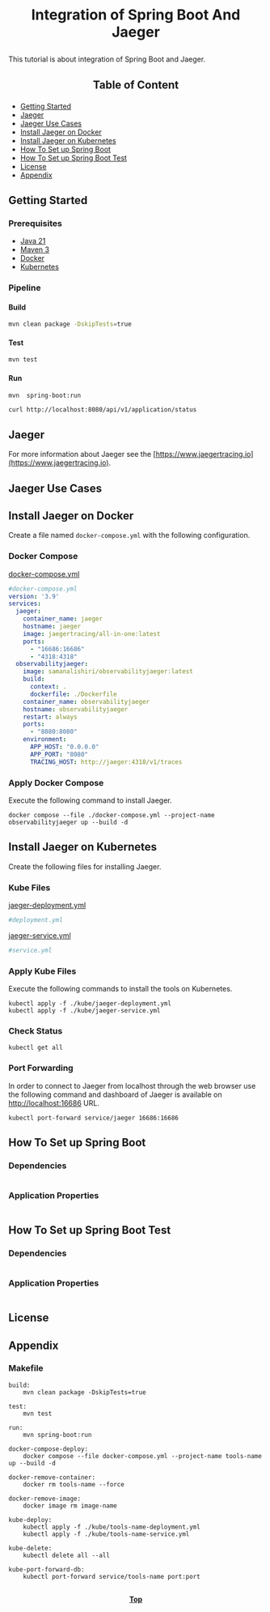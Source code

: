 # <p align="center">Integration of Spring Boot And Jaeger</p>

<p align="justify">

This tutorial is about integration of Spring Boot and Jaeger.

</p>

## <p align="center"> Table of Content </p>

* [Getting Started](#getting-started)
* [Jaeger](#jaeger)
* [Jaeger Use Cases](#jaeger-use-cases)
* [Install Jaeger on Docker](#install-jaeger-on-docker)
* [Install Jaeger on Kubernetes](#install-jaeger-on-kubernetes)
* [How To Set up Spring Boot](#how-to-set-up-spring-boot)
* [How To Set up Spring Boot Test](#how-to-set-up-spring-boot-test)
* [License](#license)
* [Appendix](#appendix )

## Getting Started

### Prerequisites

* [Java 21](https://www.oracle.com/java/technologies/downloads/)
* [Maven 3](https://maven.apache.org/index.html)
* [Docker](https://www.docker.com/)
* [Kubernetes](https://kubernetes.io/)

### Pipeline

#### Build

```bash
mvn clean package -DskipTests=true 
```

#### Test

```bash
mvn test
```

#### Run

```bash
mvn  spring-boot:run
```

```shell
curl http://localhost:8080/api/v1/application/status
```

## Jaeger

<p align="justify">

For more information about Jaeger see the [https://www.jaegertracing.io](https://www.jaegertracing.io).

</p>

## Jaeger Use Cases

## Install Jaeger on Docker

Create a file named `docker-compose.yml` with the following configuration.

### Docker Compose

[docker-compose.yml](docker-compose.yml)

```yaml
#docker-compose.yml
version: '3.9'
services:
  jaeger:
    container_name: jaeger
    hostname: jaeger
    image: jaegertracing/all-in-one:latest
    ports:
      - "16686:16686"
      - "4318:4318"
  observabilityjaeger:
    image: samanalishiri/observabilityjaeger:latest
    build:
      context: .
      dockerfile: ./Dockerfile
    container_name: observabilityjaeger
    hostname: observabilityjaeger
    restart: always
    ports:
      - "8080:8080"
    environment:
      APP_HOST: "0.0.0.0"
      APP_PORT: "8080"
      TRACING_HOST: http://jaeger:4318/v1/traces
```

### Apply Docker Compose

Execute the following command to install Jaeger.

```shell
docker compose --file ./docker-compose.yml --project-name observabilityjaeger up --build -d
```

## Install Jaeger on Kubernetes

Create the following files for installing Jaeger.

### Kube Files

[jaeger-deployment.yml](/kube/jaeger-deployment.yml)

```yaml
#deployment.yml
```

[jaeger-service.yml](/kube/jaeger-service.yml)

```yaml
#service.yml
```

### Apply Kube Files

Execute the following commands to install the tools on Kubernetes.

```shell
kubectl apply -f ./kube/jaeger-deployment.yml
kubectl apply -f ./kube/jaeger-service.yml
```

### Check Status

```shell
kubectl get all
```

### Port Forwarding

<p align="justify">

In order to connect to Jaeger from localhost through the web browser use the following command and dashboard of
Jaeger is available on [http://localhost:16686](http://localhost:16686) URL.

</p>

```shell
kubectl port-forward service/jaeger 16686:16686
```

## How To Set up Spring Boot

### Dependencies

```xml
```

### Application Properties

```yaml
```

## How To Set up Spring Boot Test

### Dependencies

```xml
```

### Application Properties

```yaml
```

## License

## Appendix

### Makefile

```shell
build:
	mvn clean package -DskipTests=true

test:
	mvn test

run:
	mvn spring-boot:run
	
docker-compose-deploy:
	docker compose --file docker-compose.yml --project-name tools-name up --build -d

docker-remove-container:
	docker rm tools-name --force

docker-remove-image:
	docker image rm image-name

kube-deploy:
	kubectl apply -f ./kube/tools-name-deployment.yml
	kubectl apply -f ./kube/tools-name-service.yml

kube-delete:
	kubectl delete all --all

kube-port-forward-db:
	kubectl port-forward service/tools-name port:port
```

##

**<p align="center"> [Top](#title) </p>**